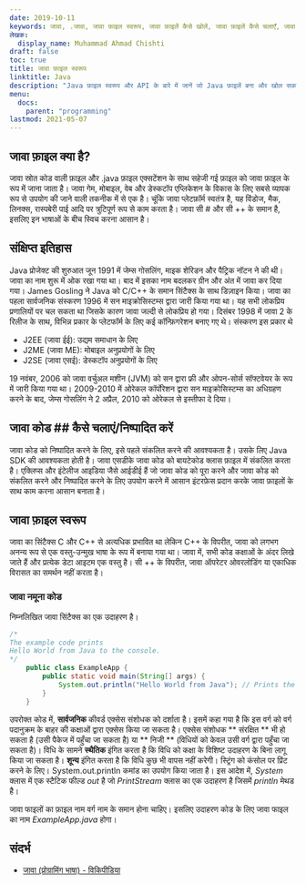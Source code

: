 ```yaml
---
date: 2019-10-11
keywords: जावा, .जावा, जावा फ़ाइल स्वरूप, जावा फ़ाइलें कैसे खोलें, जावा फ़ाइलें कैसे चलाएँ, जावा फ़ाइल, जावा नमूना कोड
लेखक:
  display_name: Muhammad Ahmad Chishti
draft: false
toc: true
title: जावा फ़ाइल स्वरूप
linktitle: Java
description: "Java फ़ाइल स्वरूप और API के बारे में जानें जो Java फ़ाइलें बना और खोल सकते हैं।"
menu:
  docs:
    parent: "programming"
lastmod: 2021-05-07
---
```


## जावा फ़ाइल क्या है? ##
जावा स्रोत कोड वाली फ़ाइल और .java फ़ाइल एक्सटेंशन के साथ सहेजी गई फ़ाइल को जावा फ़ाइल के रूप में जाना जाता है। जावा गेम, मोबाइल, वेब और डेस्कटॉप एप्लिकेशन के विकास के लिए सबसे व्यापक रूप से उपयोग की जाने वाली तकनीक में से एक है। चूंकि जावा प्लेटफ़ॉर्म स्वतंत्र है, यह विंडोज, मैक, लिनक्स, रास्पबेरी पाई आदि पर त्रुटिपूर्ण रूप से काम करता है। जावा सी # और सी ++ के समान है, इसलिए इन भाषाओं के बीच स्विच करना आसान है।

## संक्षिप्त इतिहास ##

Java प्रोजेक्ट की शुरुआत जून 1991 में जेम्स गोसलिंग, माइक शेरिडन और पैट्रिक नॉटन ने की थी। जावा का नाम शुरू में ओक रखा गया था। बाद में इसका नाम बदलकर ग्रीन और अंत में जावा कर दिया गया। James Gosling ने Java को C/C++ के समान सिंटैक्स के साथ डिज़ाइन किया। जावा का पहला सार्वजनिक संस्करण 1996 में सन माइक्रोसिस्टम्स द्वारा जारी किया गया था। यह सभी लोकप्रिय प्रणालियों पर चल सकता था जिसके कारण जावा जल्दी से लोकप्रिय हो गया। दिसंबर 1998 में जावा 2 के रिलीज के साथ, विभिन्न प्रकार के प्लेटफॉर्म के लिए कई कॉन्फ़िगरेशन बनाए गए थे। संस्करण इस प्रकार थे

- J2EE (जावा ईई): उद्यम समाधान के लिए
- J2ME (जावा ME): मोबाइल अनुप्रयोगों के लिए
- J2SE (जावा एसई): डेस्कटॉप अनुप्रयोगों के लिए

19 नवंबर, 2006 को जावा वर्चुअल मशीन (JVM) को सन द्वारा फ्री और ओपन-सोर्स सॉफ्टवेयर के रूप में जारी किया गया था। 2009-2010 में ओरेकल कॉर्पोरेशन द्वारा सन माइक्रोसिस्टम्स का अधिग्रहण करने के बाद, जेम्स गोसलिंग ने 2 अप्रैल, 2010 को ओरेकल से इस्तीफा दे दिया।

## जावा कोड ## कैसे चलाएं/निष्पादित करें

जावा कोड को निष्पादित करने के लिए, इसे पहले संकलित करने की आवश्यकता है। उसके लिए Java SDK की आवश्यकता होती है। जावा एसडीके जावा कोड को बायटेकोड क्लास फ़ाइल में संकलित करता है। एक्लिप्स और इंटेलीज आइडिया जैसे आईडीई हैं जो जावा कोड को पूरा करने और जावा कोड को संकलित करने और निष्पादित करने के लिए उपयोग करने में आसान इंटरफ़ेस प्रदान करके जावा फ़ाइलों के साथ काम करना आसान बनाता है।

## जावा फ़ाइल स्वरूप ##

जावा का सिंटैक्स C और C++ से अत्यधिक प्रभावित था लेकिन C++ के विपरीत, जावा को लगभग अनन्य रूप से एक वस्तु-उन्मुख भाषा के रूप में बनाया गया था। जावा में, सभी कोड कक्षाओं के अंदर लिखे जाते हैं और प्रत्येक डेटा आइटम एक वस्तु है। सी ++ के विपरीत, जावा ऑपरेटर ओवरलोडिंग या एकाधिक विरासत का समर्थन नहीं करता है।

### जावा नमूना कोड ###

निम्नलिखित जावा सिंटैक्स का एक उदाहरण है।

```java
/*
The example code prints
Hello World from Java to the console.
*/
    public class ExampleApp {
        public static void main(String[] args) {
            System.out.println("Hello World from Java"); // Prints the string to the console.
        }
    }
```
उपरोक्त कोड में, **सार्वजनिक** कीवर्ड एक्सेस संशोधक को दर्शाता है। इसमें कहा गया है कि इस वर्ग को वर्ग पदानुक्रम के बाहर की कक्षाओं द्वारा एक्सेस किया जा सकता है। एक्सेस संशोधक ** संरक्षित ** भी हो सकता है (उसी पैकेज में पहुँचा जा सकता है) या ** निजी ** (विधियों को केवल उसी वर्ग द्वारा पहुँचा जा सकता है)। विधि के सामने **स्थैतिक** इंगित करता है कि विधि को कक्षा के विशिष्ट उदाहरण के बिना लागू किया जा सकता है। **शून्य** इंगित करता है कि विधि कुछ भी वापस नहीं करेगी। स्ट्रिंग को कंसोल पर प्रिंट करने के लिए। System.out.println कमांड का उपयोग किया जाता है। इस आदेश में, *System* क्लास में एक स्टैटिक फील्ड *out* है जो *PrintStream* क्लास का एक उदाहरण है जिसमें *println* मेथड है।

जावा फाइलों का फ़ाइल नाम वर्ग नाम के समान होना चाहिए। इसलिए उदाहरण कोड के लिए जावा फाइल का नाम *ExampleApp.java* होगा।

## संदर्भ ##

- [जावा (प्रोग्रामिंग भाषा) - विकिपीडिया](https://en.wikipedia.org/wiki/Java_(programming_language))

